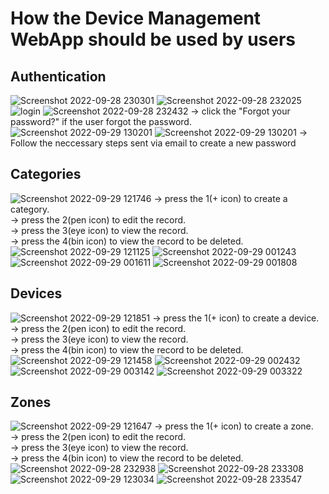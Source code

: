 # How the Device Management WebApp should be used by users
## Authentication

![Screenshot 2022-09-28 230301](https://user-images.githubusercontent.com/80751804/193002035-0bf230af-5250-4d37-be30-311e892b953b.png)
![Screenshot 2022-09-28 232025](https://user-images.githubusercontent.com/80751804/193002135-3caf21ee-6fb1-47ca-8719-6044861bb6e0.png)
![login](https://user-images.githubusercontent.com/80751804/193002218-f3a69316-c03a-447e-baa9-11186e525868.png)
![Screenshot 2022-09-28 232432](https://user-images.githubusercontent.com/80751804/193009684-2ad8215d-85dd-432f-842e-0ee5c06108fc.png)
-> click the "Forgot your password?" if the user forgot the password.
![Screenshot 2022-09-29 130201](https://user-images.githubusercontent.com/80751804/193015663-6218532e-bd16-49f7-9fbd-871631404125.png)
![Screenshot 2022-09-29 130201](https://user-images.githubusercontent.com/80751804/193015759-fbbb855a-3173-4627-82c6-34a91304a944.png)
-> Follow the neccessary steps sent via email to create a new password

## Categories

![Screenshot 2022-09-29 121746](https://user-images.githubusercontent.com/80751804/193006358-cda6a40b-97fb-40d2-86d1-00b9df781a43.png)
-> press the 1(+ icon) to create a category. \
-> press the 2(pen icon) to edit the record. \
-> press the 3(eye icon) to view the record. \
-> press the 4(bin icon) to view the record to be deleted. \
![Screenshot 2022-09-29 121125](https://user-images.githubusercontent.com/80751804/193006426-0ba1b0dc-ea8a-4458-9230-f91540f5dc2b.png)
![Screenshot 2022-09-29 001243](https://user-images.githubusercontent.com/80751804/193006498-d80bd5b6-3a14-47d9-8eaa-91d548dac224.png)
![Screenshot 2022-09-29 001611](https://user-images.githubusercontent.com/80751804/193006571-2151528c-288f-4479-b89a-e2285d75c586.png)
![Screenshot 2022-09-29 001808](https://user-images.githubusercontent.com/80751804/193006630-5efced36-7453-44e3-b6ad-1c2959e045f6.png)

## Devices

![Screenshot 2022-09-29 121851](https://user-images.githubusercontent.com/80751804/193006782-635511ff-d772-44c0-a37a-9d16a60d051a.png)
-> press the 1(+ icon) to create a device. \
-> press the 2(pen icon) to edit the record. \
-> press the 3(eye icon) to view the record. \
-> press the 4(bin icon) to view the record to be deleted. \
![Screenshot 2022-09-29 121458](https://user-images.githubusercontent.com/80751804/193006858-0896c6f3-5aeb-4352-a7c1-23f9a3d6afd1.png)
![Screenshot 2022-09-29 002432](https://user-images.githubusercontent.com/80751804/193006955-c99c7eac-c739-41d0-9c94-4810b6b55b28.png)
![Screenshot 2022-09-29 003142](https://user-images.githubusercontent.com/80751804/193007016-c25470b3-042e-4e13-9ace-39cb46e28eab.png)
![Screenshot 2022-09-29 003322](https://user-images.githubusercontent.com/80751804/193007043-407d2cdc-ec75-4de8-bf6b-94037034375e.png)

## Zones

![Screenshot 2022-09-29 121647](https://user-images.githubusercontent.com/80751804/193007265-83b4abd9-dc28-481b-b1de-d98ff1a0a6b7.png)
-> press the 1(+ icon) to create a zone. \
-> press the 2(pen icon) to edit the record. \
-> press the 3(eye icon) to view the record. \
-> press the 4(bin icon) to view the record to be deleted. \
![Screenshot 2022-09-28 232938](https://user-images.githubusercontent.com/80751804/193007353-c3c7c9e5-aebc-4adb-8947-fea7a1dd75cf.png)
![Screenshot 2022-09-28 233308](https://user-images.githubusercontent.com/80751804/193007409-3b4830e3-bddc-423f-a05d-05cdf5cb706e.png)
![Screenshot 2022-09-29 123034](https://user-images.githubusercontent.com/80751804/193008654-30897561-d5c0-4fc1-8b5d-e69cc90e0eed.png)
![Screenshot 2022-09-28 233547](https://user-images.githubusercontent.com/80751804/193008734-e523c781-711f-4b8e-9fcb-d7602fe6a01b.png)


